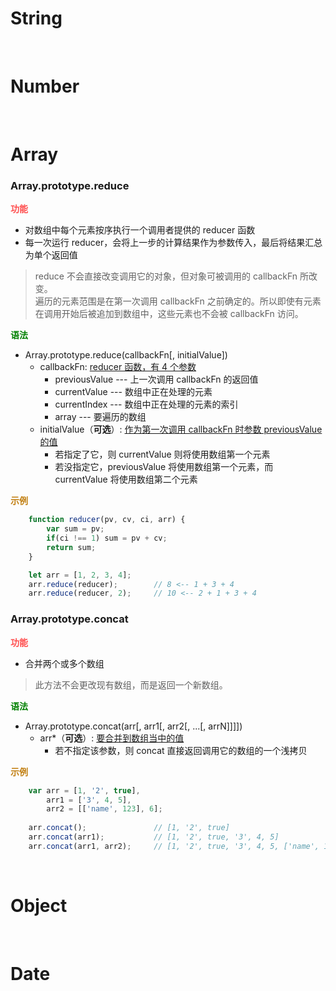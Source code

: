 # String


<br />

# Number

<br />

# Array

### Array.prototype.reduce
<span style="color: #FF4F4F">**功能**</span>  
+ 对数组中每个元素按序执行一个调用者提供的 reducer 函数
+ 每一次运行 reducer，会将上一步的计算结果作为参数传入，最后将结果汇总为单个返回值  

> reduce 不会直接改变调用它的对象，但对象可被调用的 callbackFn 所改变。  
> 遍历的元素范围是在第一次调用 callbackFn 之前确定的。所以即使有元素在调用开始后被追加到数组中，这些元素也不会被 callbackFn 访问。

<span style="color: green">**语法**</span>
+ Array.prototype.reduce(callbackFn[, initialValue])
    + callbackFn: <u>reducer 函数，有 4 个参数</u>
        + previousValue --- 上一次调用 callbackFn 的返回值
        + currentValue --- 数组中正在处理的元素
        + currentIndex --- 数组中正在处理的元素的索引
        + array --- 要遍历的数组
    + initialValue（**可选**）: <u>作为第一次调用 callbackFn 时参数 previousValue 的值</u>
        + 若指定了它，则 currentValue 则将使用数组第一个元素
        + 若没指定它，previousValue 将使用数组第一个元素，而 currentValue 将使用数组第二个元素

<span style="color: #C28014">**示例**</span>

```js
    function reducer(pv, cv, ci, arr) {
        var sum = pv;
        if(ci !== 1) sum = pv + cv;
        return sum;
    }

    let arr = [1, 2, 3, 4];
    arr.reduce(reducer);        // 8 <-- 1 + 3 + 4
    arr.reduce(reducer, 2);     // 10 <-- 2 + 1 + 3 + 4
```


### Array.prototype.concat
<span style="color: #FF4F4F">**功能**</span>  
+ 合并两个或多个数组

> 此方法不会更改现有数组，而是返回一个新数组。

<span style="color: green">**语法**</span>
+ Array.prototype.concat(arr[, arr1[, arr2[, ...[, arrN]]]])
    + arr*（**可选**）: <u>要合并到数组当中的值</u>
        + 若不指定该参数，则 concat 直接返回调用它的数组的一个浅拷贝

<span style="color: #C28014">**示例**</span>

```js
    var arr = [1, '2', true],
        arr1 = ['3', 4, 5],
        arr2 = [['name', 123], 6];
    
    arr.concat();               // [1, '2', true]
    arr.concat(arr1);           // [1, '2', true, '3', 4, 5]
    arr.concat(arr1, arr2);     // [1, '2', true, '3', 4, 5, ['name', 123], 6]
```


<br />

# Object

<br />

# Date
